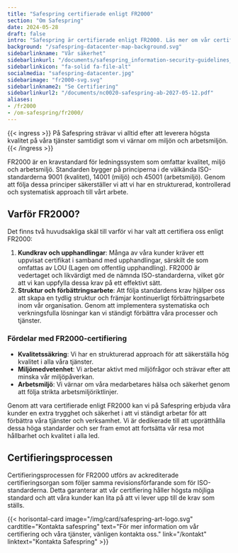 ```yaml
---
title: "Safespring certifierade enligt FR2000"
section: "Om Safespring"
date: 2024-05-28
draft: false
intro: "Safespring är certifierade enligt FR2000. Läs mer om vår certifiering och hur den gynnar våra kunder och vår verksamhet."
background: "/safespring-datacenter-map-background.svg"
sidebarlinkname: "Vår säkerhet"
sidebarlinkurl: "/documents/safespring_information-security-guidelines_2024.pdf"
sidebarlinkicon: "fa-solid fa-file-alt"
socialmedia: "safespring-datacenter.jpg"
sidebarimage: "fr2000-svg.svg"
sidebarlinkname2: "Se Certifiering"
sidebarlinkurl2: "/documents/nc0020-safespring-ab-2027-05-12.pdf"
aliases:
- /fr2000
- /om-safespring/fr2000/
---
```


{{< ingress >}}
På Safespring strävar vi alltid efter att leverera högsta kvalitet på våra tjänster samtidigt som vi värnar om miljön och arbetsmiljön.
{{< /ingress >}}

FR2000 är en kravstandard för ledningssystem som omfattar kvalitet, miljö och arbetsmiljö. Standarden bygger på principerna i de välkända ISO-standarderna 9001 (kvalitet), 14001 (miljö) och 45001 (arbetsmiljö). Genom att följa dessa principer säkerställer vi att vi har en strukturerad, kontrollerad och systematisk approach till vårt arbete.

## Varför FR2000?

Det finns två huvudsakliga skäl till varför vi har valt att certifiera oss enligt FR2000:

1. **Kundkrav och upphandlingar**: Många av våra kunder kräver ett uppvisat certifikat i samband med upphandlingar, särskilt de som omfattas av LOU (Lagen om offentlig upphandling). FR2000 är vedertaget och likvärdigt med de nämnda ISO-standarderna, vilket gör att vi kan uppfylla dessa krav på ett effektivt sätt.
2. **Struktur och förbättringsarbete**: Att följa standardens krav hjälper oss att skapa en tydlig struktur och främjar kontinuerligt förbättringsarbete inom vår organisation. Genom att implementera systematiska och verkningsfulla lösningar kan vi ständigt förbättra våra processer och tjänster.


### Fördelar med FR2000-certifiering

- **Kvalitetssäkring**: Vi har en strukturerad approach för att säkerställa hög kvalitet i alla våra tjänster.
- **Miljömedvetenhet**: Vi arbetar aktivt med miljöfrågor och strävar efter att minska vår miljöpåverkan.
- **Arbetsmiljö**: Vi värnar om våra medarbetares hälsa och säkerhet genom att följa strikta arbetsmiljöriktlinjer.

Genom att vara certifierade enligt FR2000 kan vi på Safespring erbjuda våra kunder en extra trygghet och säkerhet i att vi ständigt arbetar för att förbättra våra tjänster och verksamhet. Vi är dedikerade till att upprätthålla dessa höga standarder och ser fram emot att fortsätta vår resa mot hållbarhet och kvalitet i alla led.

## Certifieringsprocessen

Certifieringsprocessen för FR2000 utförs av ackrediterade certifieringsorgan som följer samma revisionsförfarande som för ISO-standarderna. Detta garanterar att vår certifiering håller högsta möjliga standard och att våra kunder kan lita på att vi lever upp till de krav som ställs.

{{< horisontal-card image="/img/card/safespring-art-logo.svg" cardtitle="Kontakta safespring" text="För mer information om vår certifiering och våra tjänster, vänligen kontakta oss." link="/kontakt" linktext="Kontakta Safespring" >}}

